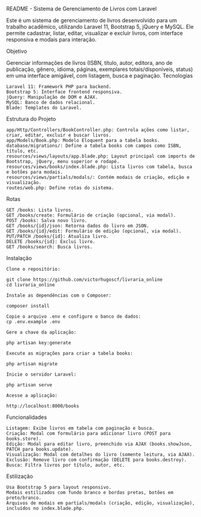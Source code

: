 README - Sistema de Gerenciamento de Livros com Laravel

Este é um sistema de gerenciamento de livros desenvolvido para um trabalho acadêmico, utilizando Laravel 11, Bootstrap 5, jQuery e MySQL. Ele permite cadastrar, listar, editar, visualizar e excluir livros, com interface responsiva e modais para interação.

Objetivo

Gerenciar informações de livros (ISBN, título, autor, editora, ano de publicação, gênero, idioma, páginas, exemplares totais/disponíveis, status) em uma interface amigável, com listagem, busca e paginação.
Tecnologias

    Laravel 11: Framework PHP para backend.
    Bootstrap 5: Interface frontend responsiva.
    jQuery: Manipulação de DOM e AJAX.
    MySQL: Banco de dados relacional.
    Blade: Templates do Laravel.

Estrutura do Projeto

    app/Http/Controllers/BookController.php: Controla ações como listar, criar, editar, excluir e buscar livros.
    app/Models/Book.php: Modelo Eloquent para a tabela books.
    database/migrations/: Define a tabela books com campos como ISBN, título, etc.
    resources/views/layouts/app.blade.php: Layout principal com imports de Bootstrap, jQuery, menu superior e rodapé.
    resources/views/books/index.blade.php: Lista livros com tabela, busca e botões para modais.
    resources/views/partials/modals/: Contém modais de criação, edição e visualização.
    routes/web.php: Define rotas do sistema.

Rotas

    GET /books: Lista livros.
    GET /books/create: Formulário de criação (opcional, via modal).
    POST /books: Salva novo livro.
    GET /books/{id}/json: Retorna dados do livro em JSON.
    GET /books/{id}/edit: Formulário de edição (opcional, via modal).
    PUT/PATCH /books/{id}: Atualiza livro.
    DELETE /books/{id}: Exclui livro.
    GET /books/search: Busca livros.

Instalação

    Clone o repositório:

    git clone https://github.com/victorhugoscf/livraria_online
    cd livraria_online

    Instale as dependências com o Composer:

    composer install

    Copie o arquivo .env e configure o banco de dados:
    cp .env.example .env

    Gere a chave da aplicação:

    php artisan key:generate

    Execute as migrações para criar a tabela books:

    php artisan migrate

    Inicie o servidor Laravel:

    php artisan serve

    Acesse a aplicação:

    http://localhost:8000/books
    
Funcionalidades

    Listagem: Exibe livros em tabela com paginação e busca.
    Criação: Modal com formulário para adicionar livro (POST para books.store).
    Edição: Modal para editar livro, preenchido via AJAX (books.showJson, PATCH para books.update).
    Visualização: Modal com detalhes do livro (somente leitura, via AJAX).
    Exclusão: Remove livro com confirmação (DELETE para books.destroy).
    Busca: Filtra livros por título, autor, etc.

Estilização

    Usa Bootstrap 5 para layout responsivo.
    Modais estilizados com fundo branco e bordas pretas, botões em preto/branco.
    Arquivos de modais em partials/modals (criação, edição, visualização), incluídos no index.blade.php.

